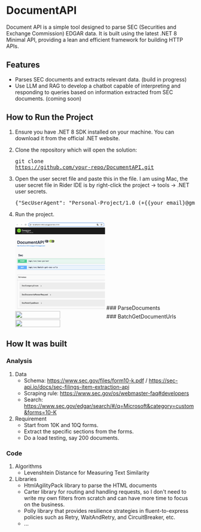 # DocumentAPI
Document API is a simple tool designed to parse SEC (Securities and Exchange Commission) EDGAR data. It is built using the latest .NET 8 Minimal API, providing a lean and efficient framework for building HTTP APIs.  
## Features
- Parses SEC documents and extracts relevant data. (build in progress)
- Use LLM and RAG to develop a chatbot capable of interpreting and responding to queries based on information extracted from SEC documents. (coming soon)
## How to Run the Project
1. Ensure you have .NET 8 SDK installed on your machine. You can download it from the official .NET website.  
2. Clone the repository which will open the solution:  <pre>git clone https://github.com/your-repo/DocumentAPI.git </pre>
3. Open the user secret file and paste this in the file.
    I am using Mac, the user secret file in Rider IDE is by right-click the project -> tools -> .NET user secrets. 
    <pre>{"SecUserAgent": "Personal-Project/1.0 (+{{your email}@gmail.com)"}</pre>

4. Run the project.
   
   <img src="./swagger.png" width="50%" height="50%">
   ### ParseDocuments
    <img src="https://github.com/vicky469/DocumentAPI/assets/127980880/e3ba63a3-4add-41d9-a88d-299b7d628ed2" width="50%" height="50%">
   ### BatchGetDocumentUrls
    <img src="https://github.com/vicky469/DocumentAPI/assets/127980880/f5db0aeb-3256-497a-a9ed-147843f0d8c3" width="50%" height="50%">



## How It was built
### Analysis
1. Data
   - Schema: https://www.sec.gov/files/form10-k.pdf / https://sec-api.io/docs/sec-filings-item-extraction-api
   - Scraping rule: https://www.sec.gov/os/webmaster-faq#developers
   - Search: https://www.sec.gov/edgar/search/#/q=Microsoft&category=custom&forms=10-K
2. Requirement
   - Start from 10K and 10Q forms.
   - Extract the specific sections from the forms.
   - Do a load testing, say 200 documents.
### Code
1. Algorithms
   - Levenshtein Distance for Measuring Text Similarity
2. Libraries
   - HtmlAgilityPack library to parse the HTML documents
   - Carter library for routing and handling requests, so I don't need to write my own filters from scratch and can have more time to focus on the business.
   - Polly library that provides resilience strategies in fluent-to-express policies such as Retry, WaitAndRetry, and CircuitBreaker, etc.
   - ...

